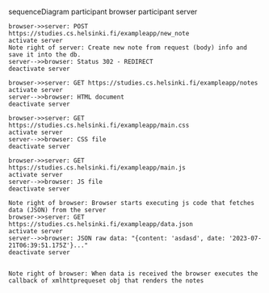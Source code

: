 sequenceDiagram
    participant browser
    participant server

    browser->>server: POST https://studies.cs.helsinki.fi/exampleapp/new_note
    activate server
    Note right of server: Create new note from request (body) info and save it into the db.
    server-->>browser: Status 302 - REDIRECT
    deactivate server

    browser->>server: GET https://studies.cs.helsinki.fi/exampleapp/notes
    activate server
    server-->>browser: HTML document
    deactivate server

    browser->>server: GET https://studies.cs.helsinki.fi/exampleapp/main.css
    activate server
    server-->>browser: CSS file
    deactivate server

    browser->>server: GET https://studies.cs.helsinki.fi/exampleapp/main.js
    activate server
    server-->>browser: JS file
    deactivate server

    Note right of browser: Browser starts executing js code that fetches data (JSON) from the server
    browser->>server: GET https://studies.cs.helsinki.fi/exampleapp/data.json
    activate server
    server-->>browser: JSON raw data: "{content: 'asdasd', date: '2023-07-21T06:39:51.175Z'}..."
    deactivate server


    Note right of browser: When data is received the browser executes the callback of xmlhttprequeset obj that renders the notes

  
